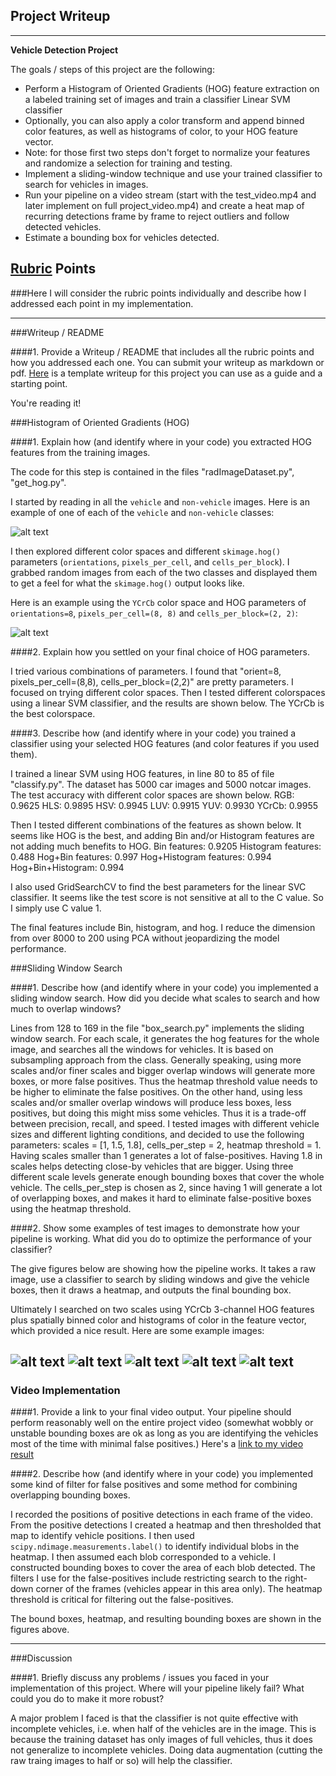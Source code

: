 ## Project Writeup

---

**Vehicle Detection Project**

The goals / steps of this project are the following:

* Perform a Histogram of Oriented Gradients (HOG) feature extraction on a labeled training set of images and train a classifier Linear SVM classifier
* Optionally, you can also apply a color transform and append binned color features, as well as histograms of color, to your HOG feature vector. 
* Note: for those first two steps don't forget to normalize your features and randomize a selection for training and testing.
* Implement a sliding-window technique and use your trained classifier to search for vehicles in images.
* Run your pipeline on a video stream (start with the test_video.mp4 and later implement on full project_video.mp4) and create a heat map of recurring detections frame by frame to reject outliers and follow detected vehicles.
* Estimate a bounding box for vehicles detected.

[//]: # (Image References)
[image1]: ./output_images/example_car_notcar.png
[image2]: ./output_images/YCrCb_Hog.png
[image3]: ./output_images/bounding_box_pipeline_eg1.png
[image4]: ./output_images/bounding_box_pipeline_eg2.png
[image5]: ./output_images/bounding_box_pipeline_eg3.png
[image6]: ./output_images/bounding_box_pipeline_eg4.png
[image7]: ./output_images/bounding_box_pipeline_eg5.png
[image5]: ./examples/bboxes_and_heat.png
[video1]: ./project_video_output.mp4

## [Rubric](https://review.udacity.com/#!/rubrics/513/view) Points
###Here I will consider the rubric points individually and describe how I addressed each point in my implementation.  

---
###Writeup / README

####1. Provide a Writeup / README that includes all the rubric points and how you addressed each one.  You can submit your writeup as markdown or pdf.  [Here](https://github.com/udacity/CarND-Vehicle-Detection/blob/master/writeup_template.md) is a template writeup for this project you can use as a guide and a starting point.  

You're reading it!

###Histogram of Oriented Gradients (HOG)

####1. Explain how (and identify where in your code) you extracted HOG features from the training images.

The code for this step is contained in the files "radImageDataset.py", "get_hog.py".  

I started by reading in all the `vehicle` and `non-vehicle` images.  Here is an example of one of each of the `vehicle` and `non-vehicle` classes:

![alt text][image1]

I then explored different color spaces and different `skimage.hog()` parameters (`orientations`, `pixels_per_cell`, and `cells_per_block`).  I grabbed random images from each of the two classes and displayed them to get a feel for what the `skimage.hog()` output looks like.

Here is an example using the `YCrCb` color space and HOG parameters of `orientations=8`, `pixels_per_cell=(8, 8)` and `cells_per_block=(2, 2)`:

![alt text][image2]

####2. Explain how you settled on your final choice of HOG parameters.

I tried various combinations of parameters. I found that "orient=8, pixels_per_cell=(8,8), cells_per_block=(2,2)" are pretty parameters. I focused on trying different color spaces. Then I tested different colorspaces using a linear SVM classifier, and the results are shown below. The YCrCb is the best colorspace.

####3. Describe how (and identify where in your code) you trained a classifier using your selected HOG features (and color features if you used them).

I trained a linear SVM using HOG features, in line 80 to 85 of file "classify.py". The dataset has 5000 car images and 5000 notcar images. The test accuracy with different color spaces are shown below. 
RGB:    0.9625
HLS:    0.9895
HSV:    0.9945
LUV:    0.9915
YUV:    0.9930
YCrCb:  0.9955

Then I tested different combinations of the features as shown below. It seems like HOG is the best, and adding Bin and/or Histogram features are not adding much benefits to HOG. 
Bin features:             0.9205
Histogram features:       0.488
Hog+Bin features:         0.997
Hog+Histogram features:   0.994
Hog+Bin+Histogram:        0.994

I also used GridSearchCV to find the best parameters for the linear SVC classifier. It seems like the test score is not sensitive at all to the C value. So I simply use C value 1.

The final features include Bin, histogram, and hog. I reduce the dimension from over 8000 to 200 using PCA without jeopardizing the model performance. 

###Sliding Window Search

####1. Describe how (and identify where in your code) you implemented a sliding window search.  How did you decide what scales to search and how much to overlap windows?

Lines from 128 to 169 in the file "box_search.py" implements the sliding window search. For each scale, it generates the hog features for the whole image, and searches all the windows for vehicles. It is based on subsampling approach from the class.
Generally speaking, using more scales and/or finer scales and bigger overlap windows will generate more boxes, or more false positives. Thus the heatmap threshold value needs to be higher to eliminate the false positives. On the other hand, using less scales and/or smaller overlap windows will produce less boxes, less positives, but doing this might miss some vehicles. Thus it is a trade-off between precision, recall, and speed. I tested images with different vehicle sizes and different lighting conditions, and decided to use the following parameters: scales = [1, 1.5, 1.8], cells_per_step = 2, heatmap threshold = 1. Having scales smaller than 1 generates a lot of false-positives. Having 1.8 in scales helps detecting close-by vehicles that are bigger. Using three different scale levels generate enough bounding boxes that cover the whole vehicle. The cells_per_step is chosen as 2, since having 1 will generate a lot of overlapping boxes, and makes it hard to eliminate false-positive boxes using the heatmap threshold. 

####2. Show some examples of test images to demonstrate how your pipeline is working.  What did you do to optimize the performance of your classifier?

The give figures below are showing how the pipeline works. It takes a raw image, use a classifier to search by sliding windows and give the vehicle boxes, then it draws a heatmap, and outputs the final bounding box. 

Ultimately I searched on two scales using YCrCb 3-channel HOG features plus spatially binned color and histograms of color in the feature vector, which provided a nice result.  Here are some example images:

![alt text][image3]
![alt text][image4]
![alt text][image5]
![alt text][image6]
![alt text][image7]
---

### Video Implementation

####1. Provide a link to your final video output.  Your pipeline should perform reasonably well on the entire project video (somewhat wobbly or unstable bounding boxes are ok as long as you are identifying the vehicles most of the time with minimal false positives.)
Here's a [link to my video result](./project_video_output.mp4)


####2. Describe how (and identify where in your code) you implemented some kind of filter for false positives and some method for combining overlapping bounding boxes.

I recorded the positions of positive detections in each frame of the video.  From the positive detections I created a heatmap and then thresholded that map to identify vehicle positions.  I then used `scipy.ndimage.measurements.label()` to identify individual blobs in the heatmap.  I then assumed each blob corresponded to a vehicle.  I constructed bounding boxes to cover the area of each blob detected. The filters I use for the false-positives include restricting search to the right-down corner of the frames (vehicles appear in this area only). The heatmap threshold is critical for filtering out the false-positives. 

The bound boxes, heatmap, and resulting bounding boxes are shown in the figures above. 

---

###Discussion

####1. Briefly discuss any problems / issues you faced in your implementation of this project.  Where will your pipeline likely fail?  What could you do to make it more robust?

A major problem I faced is that the classifier is not quite effective with incomplete vehicles, i.e. when half of the vehicles are in the image. This is because the training dataset has only images of full vehicles, thus it does not generalize to incomplete vehicles. Doing data augmentation (cutting the raw traing images to half or so) will help the classifier. 

